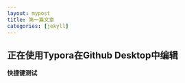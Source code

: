 ```yaml
---
layout: mypost
title: 第一篇文章
categories: [jekyll]
---
```


## 正在使用Typora在Github Desktop中编辑

**快捷键测试**